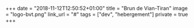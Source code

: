 +++
date = "2018-11-12T12:50:52+01:00"
title = "Brun de Vian-Tiran"
image = "logo-bvt.png"
link_url = "#"
tags = ["dev", "hebergement"]
private = true
+++
